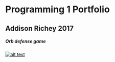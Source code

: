 # Programming 1 Portfolio
## Addison Richey 2017
##### Orb defense game
[![alt text](https://littlerichey.github.io/Programming1Portfolio2016-17/images/hack.png "Logo Title Text 1")](https://littlerichey.github.io/Programming1Portfolio2016-17/hacknslash)
